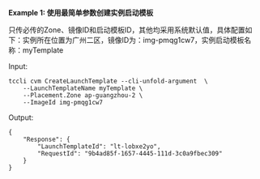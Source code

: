 **Example 1: 使用最简单参数创建实例启动模板**

只传必传的Zone、镜像ID和启动模板ID，其他均采用系统默认值，具体配置如下：实例所在位置为广州二区，镜像ID为：img-pmqg1cw7，实例启动模板名称：myTemplate

Input: 

```
tccli cvm CreateLaunchTemplate --cli-unfold-argument  \
    --LaunchTemplateName myTemplate \
    --Placement.Zone ap-guangzhou-2 \
    --ImageId img-pmqg1cw7
```

Output: 
```
{
    "Response": {
        "LaunchTemplateId": "lt-lobxe2yo",
        "RequestId": "9b4ad85f-1657-4445-111d-3c0a9fbec309"
    }
}
```

